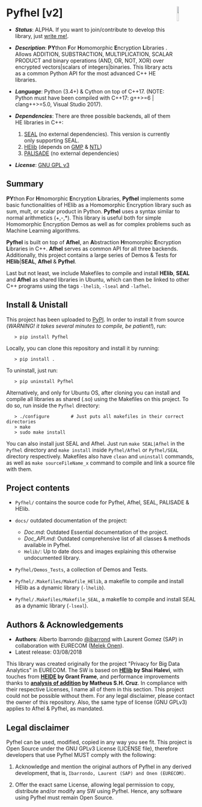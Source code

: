 # Pyfhel [v2]<img width="10%" height="10%" align="right"  src="/docs/logo/logo.png">

* **_Status_**: ALPHA. If you want to join/contribute to develop this library, just [write me!](mailto:ibarrond@eurecom.fr).
* **_Description_**: **PY**thon **F**or **H**omomorphic **E**ncryption **L**ibraries  . Allows ADDITION, SUBSTRACTION, MULTIPLICATION, SCALAR PRODUCT and binary operations (AND, OR, NOT, XOR) over encrypted vectors|scalars of integers|binaries. This library acts as a common Python API for the most advanced C++ HE libraries.
* **_Language_**: Python (3.4+) & Cython on top of C++17. (NOTE: Python must have been compiled with C++17: g++>=6 | clang++>=5.0, Visual Studio 2017).
* **_Dependencies_**: There are three possible backends, all of them HE libraries in C++:
   
   1. [SEAL](https://www.microsoft.com/en-us/research/project/simple-encrypted-arithmetic-library/) (no external dependencies). This version is currently only supporting SEAL.
   2. [HElib](https://github.com/shaih/HElib) (depends on [GMP](http://www.gmplib.org) & [NTL](http://www.shoup.net/ntl/download.html))
   3. [PALISADE](https://git.njit.edu/palisade/PALISADE.git) (no external dependencies)
  
* **_License_**: [GNU GPL v3](https://www.gnu.org/licenses/gpl-3.0.en.html)

## Summary
**PY**thon **F**or **H**momorphic **E**ncryption **L**ibraries, **Pyfhel** implements some basic functionalities of HElib as a Homomorphic Encryption library such as sum, mult, or scalar product in Python. **Pyfhel** uses a syntax similar to normal arithmetics (+,-,\*). This library is useful both for simple Homomorphic Encryption Demos as well as for complex problems such as Machine Learning algorithms.

**Pyfhel** is built on top of **Afhel**, an **A**bstraction **H**momorphic **E**ncryption **L**ibraries in C++. **Afhel** serves as common API for all three backends. Additionally, this project contains a large series of Demos & Tests for **HElib**|**SEAL**, **Afhel** & **Pyfhel**.

Last but not least, we include Makefiles to compile and install **HElib**, **SEAL** and **Afhel** as shared libraries in Ubuntu, which can then be linked to other C++ programs using the tags `-lhelib`, `-lseal` and `-lafhel`.

## Install & Unistall
This project has been uploaded to [PyPI](https://pypi.org/project/Pyfhel/). In order to install it from source (*WARNING! it takes several minutes to compile, be patient!*), run:

	   > pip install Pyfhel

Locally, you can clone this repository and install it by running:

	   > pip install .

To uninstall, just run:
	
	   > pip uninstall Pyfhel

Alternatively, and only for Ubuntu OS, after cloning you can install and compile all libraries as shared (.so) using the Makefiles on this project. To do so, run inside the `Pyfhel` directory:

	   > ./configure		# Just puts all makefiles in their correct directories
	   > make
	   > sudo make install

You can also install just SEAL and Afhel. Just run `make SEAL|Afhel` in the `Pyfhel` directory and `make install` inside `Pyfhel/Afhel` or `Pyfhel/SEAL` directory respectively. Makefiles also have `clean` and `uninstall` commands, as well as `make sourceFileName_x` command to compile and link a source file with them.
       
 
## Project contents
- `Pyfhel/` contains the source code for Pyfhel, Afhel, SEAL, PALISADE & HElib.

- `docs/` outdated documentation of the project:

     - *Doc.md*: Outdated Essential documentation of the project.
	 - *Doc_API.md*: Outdated comprehensive list of all classes & methods available in Pyfhel.
     - `Helib/`: Up to date docs and images explaining this otherwise undocumented library.

- `Pyfhel/Demos_Tests`, a collection of Demos and Tests.
- `Pyfhel/.Makefiles/Makefile_HElib`, a makefile to compile and install HElib as a dynamic library (`-lhelib`).
- `Pyfhel/.Makefiles/Makefile_SEAL`, a makefile to compile and install SEAL as a dynamic library (`-lseal`).

## Authors & Acknowledgements


- **Authors**: Alberto Ibarrondo [@ibarrond](https://github.com/ibarrond) with Laurent Gomez (SAP) in collaboration with EURECOM ([Melek Onen](http://www.eurecom.fr/~onen/)).
- Latest release: 03/08/2018

This library was created originally for the project "Privacy for Big Data Analytics" in EURECOM. The SW is based on **[HElib](https://github.com/shaih/HElib) by Shai Halevi**, with touches from **[HEIDE](https://github.com/heide-support/HEIDE) by Grant Frame**, and performance improvements thanks to **[analysis of addition](https://mshcruz.wordpress.com/2017/05/13/sum-of-encrypted-vectors/) by Matheus S.H. Cruz**. In compliance with their respective Licenses, I name all of them in this section. This project could not be possible without them. For any legal disclaimer, please contact the owner of this repository. Also, the same type of license (GNU GPLv3) applies to Afhel & Pyfhel, as mandated.

## Legal disclaimer

Pyfhel can be used, modified, copied in any way you see fit. This project is Open Source under the GNU GPLv3 License (LICENSE file), therefore developers that use Pyfhel MUST comply with the following:

   1. Acknowledge and mention the original authors of Pyfhel in any derived development, that is, `Ibarrondo, Laurent (SAP) and Onen (EURECOM)`.

   2. Offer the exact same License, allowing legal permission to copy, distribute and/or modify any SW using Pyfhel. Hence, any software using Pyfhel must remain Open Source.
